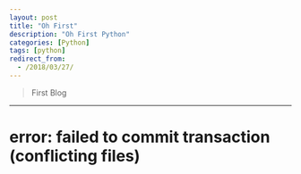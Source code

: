 ```yaml
---
layout: post
title: "Oh First"
description: "Oh First Python"
categories: [Python]
tags: [python]
redirect_from:
  - /2018/03/27/
---
```


> First Blog

---

# error: failed to commit transaction (conflicting files)


